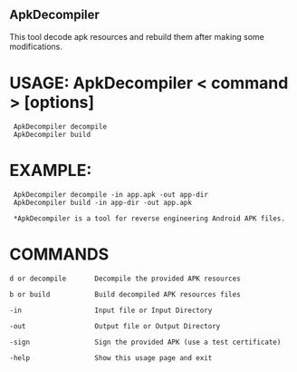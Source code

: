 ## ApkDecompiler
 This tool decode apk resources and rebuild them after making some modifications.
 
# USAGE: ApkDecompiler < command > [options]

     ApkDecompiler decompile
     ApkDecompiler build

# EXAMPLE:

     ApkDecompiler decompile -in app.apk -out app-dir
     ApkDecompiler build -in app-dir -out app.apk 

     *ApkDecompiler is a tool for reverse engineering Android APK files.

# COMMANDS

    d or decompile       Decompile the provided APK resources

    b or build           Build decompiled APK resources files

    -in                  Input file or Input Directory

    -out                 Output file or Output Directory

    -sign                Sign the provided APK (use a test certificate)

    -help                Show this usage page and exit

